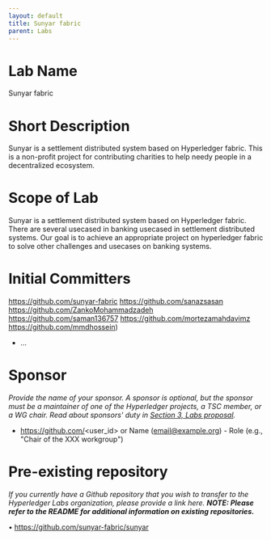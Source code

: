 ```yaml
---
layout: default
title: Sunyar fabric
parent: Labs
---
```

# Lab Name
Sunyar fabric

# Short Description
Sunyar is a settlement distributed system based on Hyperledger fabric. This is a non-profit project for contributing charities to help needy people in a decentralized ecosystem.

# Scope of Lab
Sunyar is a settlement distributed system based on Hyperledger fabric. There are several usecased in banking usecased in settlement distributed systems. Our goal is to achieve an appropriate project on hyperledger fabric to solve other challenges and usecases on banking systems.

# Initial Committers
https://github.com/sunyar-fabric
https://github.com/sanazsasan
https://github.com/ZankoMohammadzadeh
https://github.com/saman136757
https://github.com/mortezamahdavimz
https://github.com/mmdhossein)
- ...

# Sponsor
_Provide the name of your sponsor. A sponsor is optional, but the sponsor must be a maintainer of one of the Hyperledger projects, a TSC member, or a WG chair. Read about sponsors' duty in [Section 3, Labs proposal](./index.md#process-to-propose-a-new-lab)._
- https://github.com/<user_id> or Name (email@example.org) - Role (e.g., "Chair of the XXX workgroup")

# Pre-existing repository
_If you currently have a Github repository that you wish to transfer to the Hyperledger Labs organization, please provide a link here. **NOTE: Please refer to the README for additional information on existing repositories.**_

•	https://github.com/sunyar-fabric/sunyar
